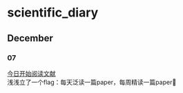 # scientific_diary
## December
### 07
[今日开始阅读文献](https://github.com/yurujiang2003/scientific_diary/blob/main/231207.jpeg "23.12.07记录～")<br>
浅浅立了一个flag：每天泛读一篇paper，每周精读一篇paper🤭<br>
